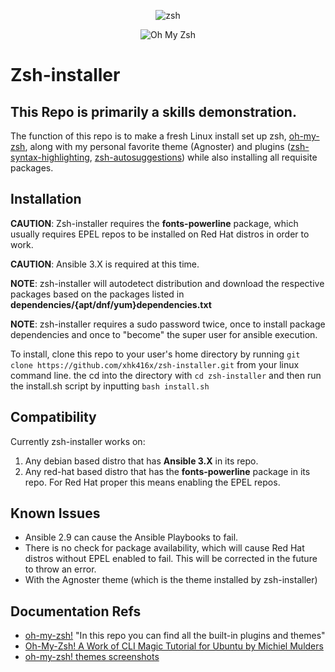 <p align="center"><img src="https://zsh.sourceforge.io/Images/color_vertical_icon.png" alt="zsh"></p>
<p align="center"><img src="https://ohmyzsh.s3.amazonaws.com/omz-ansi-github.png" alt="Oh My Zsh"></p>

# Zsh-installer
## This Repo is primarily a skills demonstration. 

The function of this repo is to make a fresh Linux install set up zsh, [oh-my-zsh](https://github.com/ohmyzsh/ohmyzsh), along with my personal favorite theme (Agnoster) and plugins ([zsh-syntax-highlighting](https://github.com/zsh-users/zsh-syntax-highlighting), [zsh-autosuggestions](https://github.com/zsh-users/zsh-autosuggestions)) while also installing all requisite packages.

## Installation

**CAUTION**: Zsh-installer requires the **fonts-powerline** package, which usually requires EPEL repos to be installed on Red Hat distros in order to work. </p>
**CAUTION**: Ansible 3.X is required at this time. </p>
**NOTE**: zsh-installer will autodetect distribution and download the respective packages based on the packages listed in **dependencies/{apt/dnf/yum}dependencies.txt** </p>
**NOTE**: zsh-installer requires a sudo password twice, once to install package dependencies and once to "become" the super user for ansible execution.

To install, clone this repo to your user's home directory by running ```git clone https://github.com/xhk416x/zsh-installer.git``` from your linux command line. the cd into the directory with ```cd zsh-installer``` and then run the install.sh script by inputting ```bash install.sh```

## Compatibility

Currently zsh-installer works on:
1. Any debian based distro that has **Ansible 3.X** in its repo.
2. Any red-hat based distro that has the **fonts-powerline** package in its repo. For Red Hat proper this means enabling the EPEL repos.



## Known Issues
- Ansible 2.9 can cause the Ansible Playbooks to fail. 
- There is no check for package availability, which will cause Red Hat distros without EPEL enabled to fail. This will be corrected in the future to throw an error.
- With the Agnoster theme (which is the theme installed by zsh-installer)

## Documentation Refs
- [oh-my-zsh!](https://github.com/ohmyzsh/ohmyzsh) "In this repo you can find all the built-in plugins and themes"
- [Oh-My-Zsh! A Work of CLI Magic Tutorial for Ubuntu by Michiel Mulders](https://medium.com/wearetheledger/oh-my-zsh-made-for-cli-lovers-installation-guide-3131ca5491fb)
- [oh-my-zsh! themes screenshots](https://github.com/ohmyzsh/ohmyzsh/wiki/Themes)

